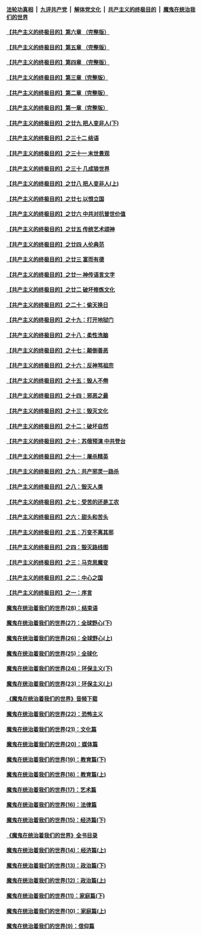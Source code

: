 ####  [法轮功真相](../../../../basic/blob/master/README.md?t=06221931) &nbsp;|&nbsp; [九评共产党](../../../../9ping.md/blob/master/README.md?t=06221931) &nbsp;|&nbsp; [解体党文化](../../../../jtdwh.md/blob/master/README.md?t=06221931)  &nbsp;|&nbsp; [共产主义的终极目的](../../../../gczydzjmd.md/blob/master/README.md?t=06221931) &nbsp;|&nbsp; [魔鬼在统治我们的世界](../../../../mgztzwmdsj.md/blob/master/README.md?t=06221931) 

#### [【共产主义的终极目的】第六章 （完整版）](../pages/nsc422/n11428913.md?t=06221931) 

#### [【共产主义的终极目的】第五章 （完整版）](../pages/nsc422/n11428912.md?t=06221931) 

#### [【共产主义的终极目的】第四章 （完整版）](../pages/nsc422/n11428907.md?t=06221931) 

#### [【共产主义的终极目的】第三章（完整版）](../pages/nsc422/n11428848.md?t=06221931) 

#### [【共产主义的终极目的】第二章（完整版）](../pages/nsc422/n11428831.md?t=06221931) 

#### [【共产主义的终极目的】第一章（完整版）](../pages/nsc422/n11417651.md?t=06221931) 

#### [【共产主义的终极目的】之廿九 把人变非人(下)](../pages/nsc422/n11344140.md?t=06221931) 

#### [【共产主义的终极目的】之三十二 结语](../pages/nsc422/n11360535.md?t=06221931) 

#### [【共产主义的终极目的】之三十一 末世景观](../pages/nsc422/n11351129.md?t=06221931) 

#### [【共产主义的终极目的】之三十 几成狼世界](../pages/nsc422/n11348280.md?t=06221931) 

#### [【共产主义的终极目的】之廿八 把人变非人(上)](../pages/nsc422/n11340492.md?t=06221931) 

#### [【共产主义的终极目的】之廿七 以恨立国](../pages/nsc422/n11336944.md?t=06221931) 

#### [【共产主义的终极目的】之廿六 中共对抗普世价值](../pages/nsc422/n11324785.md?t=06221931) 

#### [【共产主义的终极目的】之廿五 传统艺术颂神](../pages/nsc422/n11296396.md?t=06221931) 

#### [【共产主义的终极目的】之廿四 人伦典范](../pages/nsc422/n11296397.md?t=06221931) 

#### [【共产主义的终极目的】之廿三 富而有德](../pages/nsc422/n11283598.md?t=06221931) 

#### [【共产主义的终极目的】之廿一 神传语言文字](../pages/nsc422/n11263265.md?t=06221931) 

#### [【共产主义的终极目的】之廿二 破坏修炼文化](../pages/nsc422/n11245728.md?t=06221931) 

#### [【共产主义的终极目的】之二十：偷天换日](../pages/nsc422/n11238846.md?t=06221931) 

#### [【共产主义的终极目的】之十九：打开地狱门](../pages/nsc422/n11206376.md?t=06221931) 

#### [【共产主义的终极目的】之十八：柔性洗脑](../pages/nsc422/n11199994.md?t=06221931) 

#### [【共产主义的终极目的】之十七：颠倒善恶](../pages/nsc422/n11179782.md?t=06221931) 

#### [【共产主义的终极目的】之十六：反神骂祖宗](../pages/nsc422/n11166798.md?t=06221931) 

#### [【共产主义的终极目的】之十五：毁人不倦](../pages/nsc422/n11166792.md?t=06221931) 

#### [【共产主义的终极目的】之十四：邪恶之最](../pages/nsc422/n11150249.md?t=06221931) 

#### [【共产主义的终极目的】之十三：毁灭文化](../pages/nsc422/n11135227.md?t=06221931) 

#### [【共产主义的终极目的】之十二：破坏自然](../pages/nsc422/n11135214.md?t=06221931) 

#### [【共产主义的终极目的】之十：苏俄预演 中共登台](../pages/nsc422/n11118424.md?t=06221931) 

#### [【共产主义的终极目的】之十一：屠杀精英](../pages/nsc422/n11118442.md?t=06221931) 

#### [【共产主义的终极目的】之九：共产邪灵一路杀](../pages/nsc422/n11114139.md?t=06221931) 

#### [【共产主义的终极目的】之八：毁灭人类](../pages/nsc422/n11108503.md?t=06221931) 

#### [【共产主义的终极目的】之七：受苦的还是工农](../pages/nsc422/n11101809.md?t=06221931) 

#### [【共产主义的终极目的】之六：甜头和苦头](../pages/nsc422/n11096971.md?t=06221931) 

#### [【共产主义的终极目的】之五：万变不离其邪](../pages/nsc422/n11091285.md?t=06221931) 

#### [【共产主义的终极目的】之四：毁灭路线图](../pages/nsc422/n11086284.md?t=06221931) 

#### [【共产主义的终极目的】之三：马克思魔变](../pages/nsc422/n11061941.md?t=06221931) 

#### [【共产主义的终极目的】之二：中心之国](../pages/nsc422/n11047728.md?t=06221931) 

#### [【共产主义的终极目的】之一：序言](../pages/nsc422/n11086077.md?t=06221931) 

#### [魔鬼在统治着我们的世界(28)：结束语](../pages/nsc422/n10936246.md?t=06221931) 

#### [魔鬼在统治着我们的世界(27)：全球野心(下)](../pages/nsc422/n10928319.md?t=06221931) 

#### [魔鬼在统治着我们的世界(26)：全球野心(上)](../pages/nsc422/n10900318.md?t=06221931) 

#### [魔鬼在统治着我们的世界(25)：全球化](../pages/nsc422/n10788205.md?t=06221931) 

#### [魔鬼在统治着我们的世界(24)：环保主义(下)](../pages/nsc422/n10695307.md?t=06221931) 

#### [魔鬼在统治着我们的世界(23)：环保主义(上)](../pages/nsc422/n10688613.md?t=06221931) 

#### [《魔鬼在统治着我们的世界》音频下载](../pages/nsc422/n10635553.md?t=06221931) 

#### [魔鬼在统治着我们的世界(22)：恐怖主义](../pages/nsc422/n10614727.md?t=06221931) 

#### [魔鬼在统治着我们的世界(21)：文化篇](../pages/nsc422/n10597706.md?t=06221931) 

#### [魔鬼在统治着我们的世界(20)：媒体篇](../pages/nsc422/n10586579.md?t=06221931) 

#### [魔鬼在统治着我们的世界(19)：教育篇(下)](../pages/nsc422/n10564808.md?t=06221931) 

#### [魔鬼在统治着我们的世界(18)：教育篇(上)](../pages/nsc422/n10526970.md?t=06221931) 

#### [魔鬼在统治着我们的世界(17)：艺术篇](../pages/nsc422/n10499093.md?t=06221931) 

#### [魔鬼在统治着我们的世界(16)：法律篇](../pages/nsc422/n10485969.md?t=06221931) 

#### [魔鬼在统治着我们的世界(15)：经济篇(下)](../pages/nsc422/n10469975.md?t=06221931) 

#### [《魔鬼在统治着我们的世界》全书目录](../pages/nsc422/n10464261.md?t=06221931) 

#### [魔鬼在统治着我们的世界(14)：经济篇(上)](../pages/nsc422/n10457370.md?t=06221931) 

#### [魔鬼在统治着我们的世界(13)：政治篇(下)](../pages/nsc422/n10448270.md?t=06221931) 

#### [魔鬼在统治着我们的世界(12)：政治篇(上)](../pages/nsc422/n10444576.md?t=06221931) 

#### [魔鬼在统治着我们的世界(11)：家庭篇(下)](../pages/nsc422/n10440961.md?t=06221931) 

#### [魔鬼在统治着我们的世界(10)：家庭篇(上)](../pages/nsc422/n10435448.md?t=06221931) 

#### [魔鬼在统治着我们的世界(9)：信仰篇](../pages/nsc422/n10432159.md?t=06221931) 

